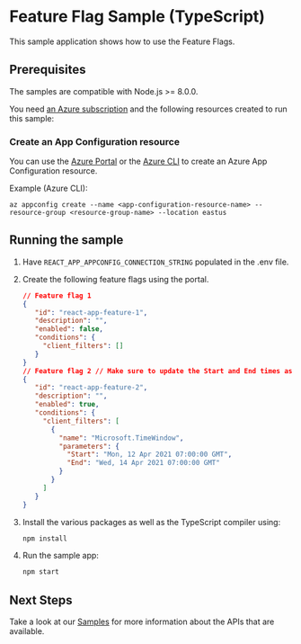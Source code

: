 # Feature Flag Sample (TypeScript)

This sample application shows how to use the Feature Flags.

## Prerequisites

The samples are compatible with Node.js >= 8.0.0.

You need [an Azure subscription][freesub] and the following resources created to run this sample:

### Create an App Configuration resource

You can use the [Azure Portal](https://portal.azure.com) or the [Azure CLI](https://docs.microsoft.com/cli/azure) to create an Azure App Configuration resource.

Example (Azure CLI):

```
az appconfig create --name <app-configuration-resource-name> --resource-group <resource-group-name> --location eastus
```

## Running the sample

1. Have `REACT_APP_APPCONFIG_CONNECTION_STRING` populated in the .env file.
2. Create the following feature flags using the portal.

   ```json
   // Feature flag 1
   {
      "id": "react-app-feature-1",
      "description": "",
      "enabled": false,
      "conditions": {
        "client_filters": []
      }
   }
   // Feature flag 2 // Make sure to update the Start and End times as you wish .
   {
      "id": "react-app-feature-2",
      "description": "",
      "enabled": true,
      "conditions": {
        "client_filters": [
          {
            "name": "Microsoft.TimeWindow",
            "parameters": {
              "Start": "Mon, 12 Apr 2021 07:00:00 GMT",
              "End": "Wed, 14 Apr 2021 07:00:00 GMT"
            }
          }
        ]
      }
   }
   ```

3. Install the various packages as well as the TypeScript compiler using:

   ```bash
   npm install
   ```

4. Run the sample app:

   ```bash
   npm start
   ```

## Next Steps

Take a look at our [Samples][samples] for more information about the APIs that are available.

[react]: https://create-react-app.dev/
[typescript]: https://www.typescriptlang.org/docs/home.html
[freesub]: https://azure.microsoft.com/free
[samples]: https://github.com/Azure/azure-sdk-for-js/blob/master/sdk/appconfiguration/app-configuration/samples/v1/typescript
